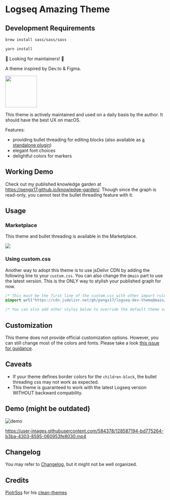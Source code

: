 # Logseq Amazing Theme

## Development Requirements

```bash
brew install sass/sass/sass
```

```bash
yarn install
```

🔔 Looking for maintainers! 🔔

A theme inspired by Dev.to & Figma.

<img src="./logo.png" width="100" />

This theme is actively maintained and used on a daily basis by the author. It should have the best UX on macOS.

Features:
- providing bullet threading for editing blocks (also available as [a standalone plugin](https://github.com/pengx17/logseq-plugin-bullet-threading))
- elegant font choices
- delightful colors for markers

## Working Demo

Check out my published knowledge garden at https://pengx17.github.io/knowledge-garden/. Though since the graph is read-only, you cannot test the bullet threading feature with it.

## Usage

### Marketplace
This theme and bullet threading is available in the Marketplace.

![](./marketplace.png)

### Using custom.css

Another way to adopt this theme is to use jsDelivr CDN by adding the following line to your `custom.css`. You can also change the `@main` part to use the latest version. This is the ONLY way to stylish your published graph for now.

```css
/* This must be the first line of the custom.css with other import rules */
@import url("https://cdn.jsdelivr.net/gh/pengx17/logseq-dev-theme@main/custom.css");

/* You can also add other styles below to override the default theme values */
```

## Customization

This theme does not provide official customization options. However, you can still change most of the colors and fonts. Please take a look [this issue for guidance](https://github.com/pengx17/logseq-dev-theme/issues/46).

## Caveats

- If your theme defines border colors for the `children-block`, the bullet threading css may not work as expected.
- This theme is guaranteed to work with the latest Logseq version WITHOUT backward compability.

## Demo (might be outdated)

![demo](./demo.png)

https://user-images.githubusercontent.com/584378/128587194-bd775264-b3ba-4303-8595-060953fe8030.mp4


## Changelog

You may refer to [Changelog](./CHANGELOG.md), but it might not be well organized.

## Credits

[PiotrSss](https://github.com/PiotrSss) for his [clean-themes](https://github.com/PiotrSss/logseq-clean-themes)
